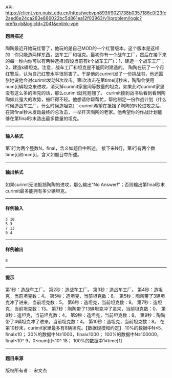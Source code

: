 API: https://client.vpn.nuist.edu.cn/https/webvpn893ff9021738b0357186c0f23fc2aed6e24ca283e886022bc5d861ea12f03963/v1/problem/logic?prefix=b&logicId=2041&enlink-vpn

#### 题目描述

陶陶最近开始玩红警了，他玩的是自己MOD的一个红警版本。这个版本是这样的：你只能造两样东西，战车工厂和坦克。最初你有一个战车工厂，然后在接下来的每一秒内你可以有两种选择(假设当前有k个战车工厂)：1，建造一个战车工厂；2，建造k辆坦克。注意，战车工厂和坦克是不能同时建造的。 陶陶在玩了一个月红警后，认为自己红警水平很厉害了。于是他向curimit发了一份挑战书，他还嚣张地说他会对curimit发动N次攻击。第i次攻击在第time\[i\]秒末，陶陶会使用num\[i\]辆坦克来进攻，消灭掉curimit家里同等数量的坦克。如果此时curimit家里没有这么多的坦克的话，那么curimit就死翘翘了。 curimit接到战书后看到看到陶陶如此强大的攻势，被吓得不轻。他想请你帮帮忙，帮他制定一份作战计划（什么时候造战车工厂，什么时候造坦克）：curimit希望在抵挡了陶陶的N轮进攻之后，在第final秒末发动最终的总攻击，一举歼灭陶陶的老家。他希望你的作战计划能够在第final秒末造出最多数量的坦克。

---

#### 输入格式

第1行为两个整数N，final，含义如题目中所述。 接下来N行，第i行有两个数time\[i\]和num\[i\]，含义如题目中所述。

---

#### 输出格式

如果curimit无法抵挡陶陶的进攻，那么输出“No Answer!”；否则输出第final秒末curimit最多能拥有多少辆坦克。

---

#### 样例输入
```
3 10
5 3
7 13
9 4

```

---

#### 样例输出
```
8

```

---

#### 提示

第1秒：造战车工厂。 第2秒：造战车工厂。 第3秒：造战车工厂。 第4秒：造坦克，当前坦克数：4。 第5秒：造坦克，当前坦克数：8。 第5秒：陶陶带了3辆坦克冲了进来，当前坦克数：5。 第6秒：造坦克，当前坦克数：9。 第7秒：造坦克，当前坦克数：13。 第7秒：陶陶带了13辆坦克冲了进来，当前坦克数：0。 第8秒：造坦克，当前坦克数：4。 第9秒：造坦克，当前坦克数：8。 第9秒：陶陶带了4辆坦克冲了进来，当前坦克数：4。 第10秒：造坦克，当前坦克数：8。 在第10秒末，curimit家里最多有8辆坦克。【数据规模和约定】 10%的数据中N≤5，final≤10； 30%的数据中N≤1000，final≤1000； 100%的数据中N≤100000，final≤10^ 9，0≤num\[i\]≤10^ 18； 100%的数据中1≤time\[1\]

---

#### 题目来源

版权所有者： 宋文杰